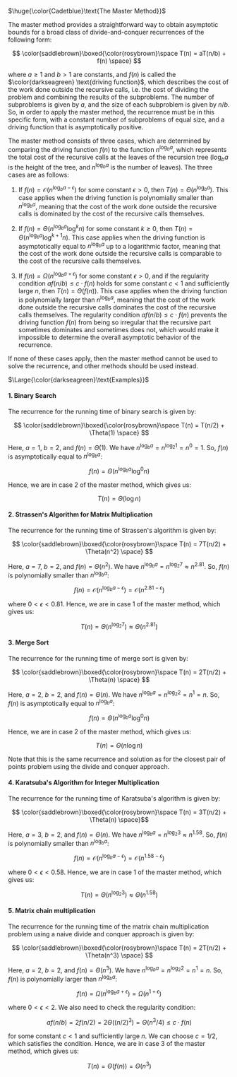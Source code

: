 $\huge{\color{Cadetblue}\text{The Master Method}}$

The master method provides a straightforward way to obtain asymptotic bounds for a broad class of divide-and-conquer recurrences of the following form:

$$
\color{saddlebrown}\boxed{\color{rosybrown}\space T(n) = aT(n/b) + f(n) \space}
$$  

where $a \geq 1$ and $b > 1$ are constants, and $f(n)$ is called the $\color{darkseagreen} \text{driving function}$, which describes the cost of the work done outside the recursive calls, i.e. the cost of dividing the problem and combining the results of the subproblems. The number of subproblems is given by $a$, and the size of each subproblem is given by $n/b$. So, in order to apply the master method, the recurrence must be in this specific form, with a constant number of subproblems of equal size, and a driving function that is asymptotically positive.

The master method consists of three cases, which are determined by comparing the driving function $f(n)$ to the function $n^{\log_b a}$, which represents the total cost of the recursive calls at the leaves of the recursion tree ($\log_b a$ is the height of the tree, and $n^{\log_b a}$ is the number of leaves). The three cases are as follows:

1. If $f(n) = \mathcal{O}(n^{\log_b a - \epsilon})$ for some constant $\epsilon > 0$, then $T(n) = \Theta(n^{\log_b a})$. This case applies when the driving function is polynomially smaller than $n^{\log_b a}$, meaning that the cost of the work done outside the recursive calls is dominated by the cost of the recursive calls themselves.</br>  

2. If $f(n) = \Theta(n^{\log_b a} \log^k n)$ for some constant $k \geq 0$, then $T(n) = \Theta(n^{\log_b a} \log^{k+1} n)$. This case applies when the driving function is asymptotically equal to $n^{\log_b a}$ up to a logarithmic factor, meaning that the cost of the work done outside the recursive calls is comparable to the cost of the recursive calls themselves.</br>  

3. If $f(n) = \Omega(n^{\log_b a + \epsilon})$ for some constant $\epsilon > 0$, and if the regularity condition $af(n/b) \leq c \cdot f(n)$ holds for some constant $c< 1$ and sufficiently large $n$, then $T(n) = \Theta(f(n))$. This case applies when the driving function is polynomially larger than $n^{\log_b a}$, meaning that the cost of the work done outside the recursive calls dominates the cost of the recursive calls themselves. The regularity condition $af(n/b) \leq c \cdot f(n)$ prevents the driving function $f(n)$ from being so irregular that the recursive part sometimes dominates and sometimes does not, which would make it impossible to determine the overall asymptotic behavior of the recurrence.</br>  

If none of these cases apply, then the master method cannot be used to solve the recurrence, and other methods should be used instead.

$\Large{\color{darkseagreen}\text{Examples}}$

#### 1. Binary Search
  
The recurrence for the running time of binary search is given by:

$$  
\color{saddlebrown}\boxed{\color{rosybrown}\space T(n) = T(n/2) + \Theta(1) \space}
$$

Here, $a = 1$, $b = 2$, and $f(n) = \Theta(1)$. We have $n^{\log_b a} = n^{\log_2 1} = n^0 = 1$. So, $f(n)$ is asymptotically equal to $n^{\log_b a}$:

$$
f(n) = \Theta(n^{\log_b a} \log^0 n)
$$

Hence, we are in case 2 of the master method, which gives us:

$$
T(n) = \Theta(\log n)
$$

#### 2. Strassen's Algorithm for Matrix Multiplication 

The recurrence for the running time of Strassen's algorithm is given by:

$$
\color{saddlebrown}\boxed{\color{rosybrown}\space T(n) = 7T(n/2) + \Theta(n^2) \space}
$$

Here, $a = 7$, $b = 2$, and $f(n) = \Theta(n^2)$. We have $n^{\log_b a} = n^{\log_2 7} \approx n^{2.81}$. So, $f(n)$ is polynomially smaller than $n^{\log_b a}$:

$$
f(n) = \mathcal{O}(n^{\log_b a - \epsilon}) = \mathcal{O}(n^{2.81 - \epsilon})
$$

where $0 <\epsilon < 0.81$. Hence, we are in case 1 of the master method, which gives us:

$$
T(n) = \Theta(n^{\log_2 7}) \approx \Theta(n^{2.81})
$$

#### 3. Merge Sort

The recurrence for the running time of merge sort is given by:

$$
\color{saddlebrown}\boxed{\color{rosybrown}\space T(n) = 2T(n/2) + \Theta(n) \space}
$$

Here, $a = 2$, $b = 2$, and $f(n) = \Theta(n)$. We have $n^{\log_b a} = n^{\log_2 2} = n^1 = n$. So, $f(n)$ is asymptotically equal to $n^{\log_b a}$:

$$
f(n) = \Theta(n^{\log_b a} \log^0 n)
$$

Hence, we are in case 2 of the master method, which gives us:

$$
T(n) = \Theta(n \log n)
$$

Note that this is the same recurrence and solution as for the closest pair of points problem using the divide and conquer approach.

#### 4. Karatsuba's Algorithm for Integer Multiplication 

The recurrence for the running time of Karatsuba's algorithm is given by:

$$
\color{saddlebrown}\boxed{\color{rosybrown}\space T(n) = 3T(n/2) + \Theta(n) \space}$$

Here, $a = 3$, $b = 2$, and $f(n) = \Theta(n)$. We have $n^{\log_b a} = n^{\log_2 3} \approx n^{1.58}$. So, $f(n)$ is polynomially smaller than $n^{\log_b a}$:

$$
f(n) = \mathcal{O}(n^{\log_b a - \epsilon}) = \mathcal{O}(n^{1.58 - \epsilon})
$$

where $0 <\epsilon < 0.58$. Hence, we are in case 1 of the master method, which gives us:

$$
T(n) = \Theta(n^{\log_2 3}) \approx \Theta(n^{1.58})
$$

#### 5. Matrix chain multiplication 

The recurrence for the running time of the matrix chain multiplication problem using a naive divide and conquer approach is given by:

$$
\color{saddlebrown}\boxed{\color{rosybrown}\space T(n) = 2T(n/2) + \Theta(n^3) \space}
$$

Here, $a = 2$, $b = 2$, and $f(n) = \Theta(n^3)$. We have $n^{\log_b a} = n^{\log_2 2} = n^1 = n$. So, $f(n)$ is polynomially larger than $n^{\log_b a}$:

$$
f(n) = \Omega(n^{\log_b a + \epsilon}) = \Omega(n^{1 + \epsilon})
$$

where $0 <\epsilon < 2$. We also need to check the regularity condition:

$$
af(n/b) = 2f(n/2) = 2\Theta((n/2)^3) = \Theta(n^3/4) \leq c \cdot f(n)
$$

for some constant $c < 1$ and sufficiently large $n$. We can choose $c = 1/2$, which satisfies the condition. Hence, we are in case 3 of the master method, which gives us:

$$
T(n) = \Theta(f(n)) = \Theta(n^3)
$$